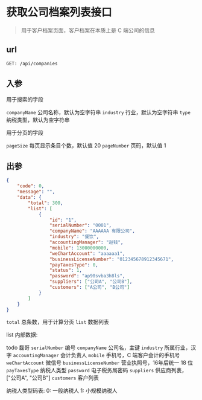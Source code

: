 # 获取公司档案列表接口

> 用于客户档案页面，客户档案在本质上是 C 端公司的信息

## url

```
GET: /api/companies
```

## 入参

用于搜索的字段

`companyName` 公司名称，默认为空字符串
`industry` 行业，默认为空字符串
`type` 纳税类型，默认为空字符串

用于分页的字段

`pageSize` 每页显示条目个数，默认值 20
`pageNumber` 页码，默认值 1

## 出参

```json
{
    "code": 0,
    "message": "",
    "data": {
        "total": 300,
        "list": [
            {
                "id": "1",
                "serialNumber": "0001",
                "companyName": "AAAAAA 有限公司",
                "industry": "餐饮",
                "accountingManager": "赵钱",
                "mobile": 13000000000,
                "weChartAccount": "aaaaaa1",
                "businessLicenseNumber": "012345678912345671",
                "payTaxesType": 0,
                "status": 1,
                "password": "ap90svba3h8ls",
                "suppliers": ["公司A", "公司B"],
                "customers": ["A公司", "B公司"]
            }
        ]
    }
}
```

`total` 总条数，用于计算分页
`list` 数据列表

list 内部数据:

todo 磊哥
`serialNumber` 编号
`companyName` 公司名，主键
`industry` 所属行业，汉字
`accountingManager` 会计负责人
`mobile` 手机号，C 端客户会计的手机号
`weChartAccount` 微信号
`businessLicenseNumber` 营业执照号，16年后统一 18 位
`payTaxesType` 纳税人类型
`password` 电子税务局密码
`suppliers` 供应商列表， ["公司A", "公司B"]
`customers` 客户列表

纳税人类型码表:
0: 一般纳税人
1: 小规模纳税人
